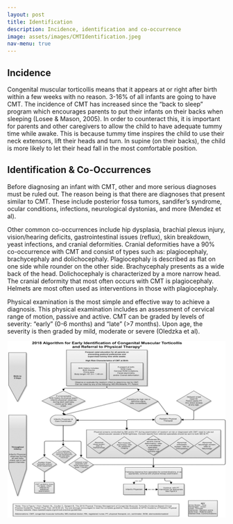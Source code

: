 ```yaml
---
layout: post
title: Identification 
description: Incidence, identification and co-occurrence
image: assets/images/CMTIdentification.jpeg
nav-menu: true
---
```


## Incidence

Congenital muscular torticollis means that it appears at or right after birth within a few weeks with no reason. 3-16% of all infants are going to have CMT. The incidence of CMT has increased since the “back to sleep” program which encourages parents to put their infants on their backs when sleeping (Losee & Mason, 2005). In order to counteract this, it is important for parents and other caregivers to allow the child to have adequate tummy time while awake. This is because tummy time inspires the child to use their neck extensors, lift their heads and turn. In supine (on their backs), the child is more likely to let their head fall in the most comfortable position. 

## Identification & Co-Occurrences

Before diagnosing an infant with CMT, other and more serious diagnoses must be ruled out. The reason being is that there are diagnoses that present similar to CMT. These include posterior fossa tumors, sandifer’s syndrome, ocular conditions, infections, neurological dystonias, and more (Mendez et al). 

Other common co-occurrences include hip dysplasia, brachial plexus injury, vision/hearing deficits, gastrointestinal issues (reflux), skin breakdown, yeast infections, and cranial deformities. Cranial deformities have a 90% co-occurrence with CMT and consist of types such as: plagiocephaly, brachycephaly and dolichocephaly. Plagiocephaly is described as flat on one side while rounder on the other side. Brachycephaly presents as a wide back of the head. Dolichocephaly is characterized by a more narrow head. The cranial deformity that most often occurs with CMT is plagiocephaly. Helmets are most often used as interventions in those with plagiocephaly. 

Physical examination is the most simple and effective way to achieve a diagnosis. This physical examination includes an assessment of cervical range of motion, passive and active. CMT can be graded by levels of severity: “early” (0-6 months) and “late” (>7 months). Upon age, the severity is then graded by mild, moderate or severe (Oledzka et al). 

![id](assets/images/CMTEarlyIdentification.jpeg)


